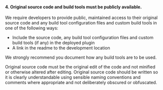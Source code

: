 <h4>4. Original source code and  build tools must be publicly available.</h4>

We require developers to provide public, maintained access to their original source code and any build tool configuration files and custom build tools in one of the following ways:

<ul>
<li>Include the source code, any build tool configuration files and custom build tools (if any) in the deployed plugin</li>
<li>A link in the readme to the development location</li>
</ul>

We strongly recommend you document how any build tools are to be used.

Original source code must be the original edit of the code and not minified or otherwise altered after editing. 
Original source code should be written so it is clearly understandable using sensible naming conventions and comments where appropriate
and not deliberately obscured or obfuscated.


